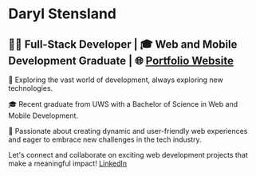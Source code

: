 # Daryl Stensland

## 👨‍💻 Full-Stack Developer | 🎓 Web and Mobile Development Graduate | 🌐 [Portfolio Website](https://www.daryl-stensland.com/)

🔭 Exploring the vast world of development, always exploring new technologies.

🎓 Recent graduate from UWS with a Bachelor of Science in Web and Mobile Development.

🚀 Passionate about creating dynamic and user-friendly web experiences and eager to embrace new challenges in the tech industry.

Let's connect and collaborate on exciting web development projects that make a meaningful impact! [LinkedIn](https://www.linkedin.com/in/daryl-stensland/)
